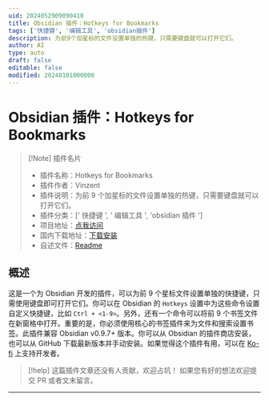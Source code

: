 ```yaml
---
uid: 2024052909090410
title: Obsidian 插件：Hotkeys for Bookmarks
tags: ['快捷键', '编辑工具', 'obsidian插件']
description: 为前9个加星标的文件设置单独的热键，只需要键盘就可以打开它们。
author: AI
type: auto
draft: false
editable: false
modified: 20240101000000
---
```


# Obsidian 插件：Hotkeys for Bookmarks

> [!Note] 插件名片
> - 插件名称：Hotkeys for Bookmarks
> - 插件作者：Vinzent
> - 插件说明：为前 9 个加星标的文件设置单独的热键，只需要键盘就可以打开它们。
> - 插件分类：[' 快捷键 ', ' 编辑工具 ', 'obsidian 插件 ']
> - 项目地址：[点我访问](https://github.com/Vinzent03/obsidian-shortcuts-for-starred-files)
> - 国内下载地址：[下载安装](https://pkmer.cn/products/plugin/pluginMarket/?obsidian-shortcuts-for-starred-files)
> - 自述文件：[Readme](https://ghproxy.net/https://raw.githubusercontent.com/Vinzent03/obsidian-shortcuts-for-starred-files/master/README.md)

## 概述

这是一个为 Obsidian 开发的插件，可以为前 9 个星标文件设置单独的快捷键，只需使用键盘即可打开它们。你可以在 Obsidian 的 `Hotkeys` 设置中为这些命令设置自定义快捷键，比如 `Ctrl + <1-9>`。另外，还有一个命令可以将前 9 个书签文件在新窗格中打开。重要的是，你必须使用核心的书签插件来为文件和搜索设置书签。此插件兼容 Obsidian v0.9.7+ 版本。你可以从 Obsidian 的插件商店安装，也可以从 GitHub 下载最新版本并手动安装。如果觉得这个插件有用，可以在 [Ko-fi](https://Ko-fi.com/Vinzent) 上支持开发者。

> [!help]
> 这篇插件文章还没有人贡献，欢迎占坑！
> 如果您有好的想法欢迎提交 PR 或者文末留言。

---



